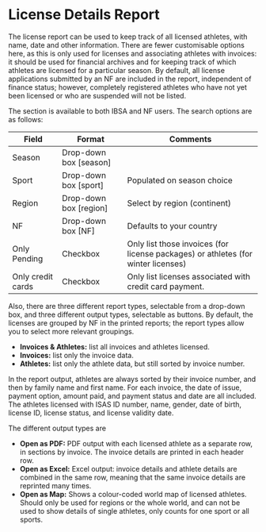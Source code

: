 # License Details Report

The license report can be used to keep track of all licensed athletes, with name, date and other information. There are fewer customisable options
here, as this is only used for licenses and associating athletes with invoices: it should be used for financial archives and for keeping track of
which athletes are licensed for a particular season. By default, all license applications submitted by an NF are included in the report, independent
of finance status; however, completely registered athletes who have not yet been licensed or who are suspended will not be listed.

The section is available to both IBSA and NF users. The search options are as follows:

| Field             | Format                 | Comments                                                                          |
|-------------------|------------------------|-----------------------------------------------------------------------------------|
| Season            | Drop-down box [season] |                                                                                   |
| Sport             | Drop-down box [sport]  | Populated on season choice                                                        |
| Region            | Drop-down box [region] | Select by region (continent)                                                      |
| NF                | Drop-down box [NF]     | Defaults to your country                                                          |
| Only Pending      | Checkbox               | Only list those invoices (for license packages) or athletes (for winter licenses) |
| Only credit cards | Checkbox               | Only list licenses associated with credit card payment.                           |

Also, there are three different report types, selectable from a drop-down box, and three different output types, selectable as buttons. By default,
the licenses are grouped by NF in the printed reports; the report types allow you to select more relevant groupings.

- **Invoices & Athletes:** list all invoices and athletes licensed.
- **Invoices:** list only the invoice data.
- **Athletes:** list only the athlete data, but still sorted by invoice number.

In the report output, athletes are always sorted by their invoice number, and then by family name and first name. For each invoice, the date of issue,
payment option, amount paid, and payment status and date are all included. The athletes licensed with ISAS ID number, name, gender, date of birth,
license ID, license status, and license validity date.

The different output types are

- **Open as PDF:** PDF output with each licensed athlete as a separate row, in sections by invoice. The invoice details are printed in each header
  row.
- **Open as Excel:** Excel output: invoice details and athlete details are combined in the same row, meaning that the same invoice details are
  reprinted many times.
- **Open as Map:** Shows a colour-coded world map of licensed athletes. Should only be used for regions or the whole world, and can not be used to
  show
  details of single athletes, only counts for one sport or all sports.